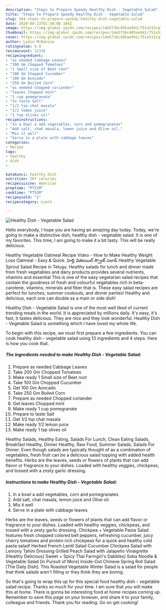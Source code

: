 ```yaml
---
description: "Steps to Prepare Speedy Healthy Dish - Vegetable Salad"
title: "Steps to Prepare Speedy Healthy Dish - Vegetable Salad"
slug: 564-steps-to-prepare-speedy-healthy-dish-vegetable-salad
date: 2020-08-23T01:50:08.104Z
image: https://img-global.cpcdn.com/recipes/14e5736c495ae941/751x532cq70/healthy-dish-vegetable-salad-recipe-main-photo.jpg
thumbnail: https://img-global.cpcdn.com/recipes/14e5736c495ae941/751x532cq70/healthy-dish-vegetable-salad-recipe-main-photo.jpg
cover: https://img-global.cpcdn.com/recipes/14e5736c495ae941/751x532cq70/healthy-dish-vegetable-salad-recipe-main-photo.jpg
author: Lydia McKenzie
ratingvalue: 4.9
reviewcount: 11338
recipeingredient:
- "as needed Cabbage Leaves"
- "200 Gm Chopped Tomatoes"
- "1 Small size of Beet root"
- "100 Gm Chopped Cucumber"
- "100 Gm Avocado"
- "250 Gm Boiled Corn"
- "as needed Chopped coriander"
- "leaves Chopped mint"
- "1 cup pomegranate"
- "to taste Salt"
- "1/2 tsp chat masala"
- "1/2 lemon juice"
- "1 tsp olives oil"
recipeinstructions:
- "In a bowl a add vegetables, corn and pomegranates"
- "Add salt, chat masala, lemon juice and Olive oil."
- "Mix it well"
- "Serve in a plate with cabbage leaves"
categories:
- Recipe
tags:
- healthy
- dish
- 

katakunci: healthy dish  
nutrition: 287 calories
recipecuisine: American
preptime: "PT21M"
cooktime: "PT55M"
recipeyield: "2"
recipecategory: Lunch

---
```



![Healthy Dish - Vegetable Salad](https://img-global.cpcdn.com/recipes/14e5736c495ae941/751x532cq70/healthy-dish-vegetable-salad-recipe-main-photo.jpg)

Hello everybody, I hope you are having an amazing day today. Today, we're going to make a distinctive dish, healthy dish - vegetable salad. It is one of my favorites. This time, I am going to make it a bit tasty. This will be really delicious.

Healthy Vegetable Oatmeal Recipe Video - How to Make Healthy Weight Loss Oatmeal - Easy &amp; Quick. హెల్తి వెజిటబుల్ స్ప్రౌట్ సలాడ్ Healthy Vegetable Sprout Salad Recipe in Telugu. Healthy salads for lunch and dinner made from fresh vegetables and dairy products provides several nutrients, vitamins and essential This is one of the easy vegetarian salad recipes that contain the goodness of fresh and colourful vegetables rich in beta-carotene, vitamins, minerals and fiber that is. These easy salad recipes are perfect for lunches, summer cookouts, and dinner parties! Healthy and delicious, each one can double as a main or side dish!

Healthy Dish - Vegetable Salad is one of the most well liked of current trending meals in the world. It is appreciated by millions daily. It's easy, it's fast, it tastes delicious. They are nice and they look wonderful. Healthy Dish - Vegetable Salad is something which I have loved my whole life.


To begin with this recipe, we must first prepare a few ingredients. You can cook healthy dish - vegetable salad using 13 ingredients and 4 steps. Here is how you cook that.

<!--inarticleads1-->

##### The ingredients needed to make Healthy Dish - Vegetable Salad:

1. Prepare as needed Cabbage Leaves
1. Take 200 Gm Chopped Tomatoes
1. Make ready 1 Small size of Beet root
1. Take 100 Gm Chopped Cucumber
1. Get 100 Gm Avocado
1. Take 250 Gm Boiled Corn
1. Prepare as needed Chopped coriander
1. Get leaves Chopped mint
1. Make ready 1 cup pomegranate
1. Prepare to taste Salt
1. Get 1/2 tsp chat masala
1. Make ready 1/2 lemon juice
1. Make ready 1 tsp olives oil


Healthy Salads, Healthy Eating, Salads For Lunch, Clean Eating Salads, Breakfast Healthy, Dinner Healthy, Raw Food, Summer Salads, Salads For Dinner. Even though salads are typically thought of as a combination of vegetables, fresh fruit can be a delicious salad topping with added health benefits. Herbs are the leaves, seeds or flowers of plants that can add flavor or fragrance to your dishes. Loaded with healthy veggies, chickpeas, and tossed with a zesty garlic dressing. 

<!--inarticleads2-->

##### Instructions to make Healthy Dish - Vegetable Salad:

1. In a bowl a add vegetables, corn and pomegranates
1. Add salt, chat masala, lemon juice and Olive oil.
1. Mix it well
1. Serve in a plate with cabbage leaves


Herbs are the leaves, seeds or flowers of plants that can add flavor or fragrance to your dishes. Loaded with healthy veggies, chickpeas, and tossed with a zesty garlic dressing. Chickpea + Vegetable Pasta Salad features fresh chopped colored bell peppers, refreshing cucumber, juicy cherry tomatoes and protein rich chickpeas for a quick and healthy cold pasta salad! Herbed French Lentil Salad Cucumber Chickpea Salad with Lemony Tahini Dressing Grilled Peach Salad with Jalapeño Vinaigrette [Healthy Delicious] Sweet + Spicy Thai Farmgirl&#39;s Dabbles] Soba Noodle &amp; Vegetable Salad [In Pursuit of More] Inside-Out Chinese Spring Roll Salad [The Daily Dish]. This Roasted Vegetable Winter Salad is a salad for people that think salads aren&#39;t filling or they think they are boring. 

So that's going to wrap this up for this special food healthy dish - vegetable salad recipe. Thanks so much for your time. I am sure that you will make this at home. There is gonna be interesting food at home recipes coming up. Remember to save this page on your browser, and share it to your family, colleague and friends. Thank you for reading. Go on get cooking!
